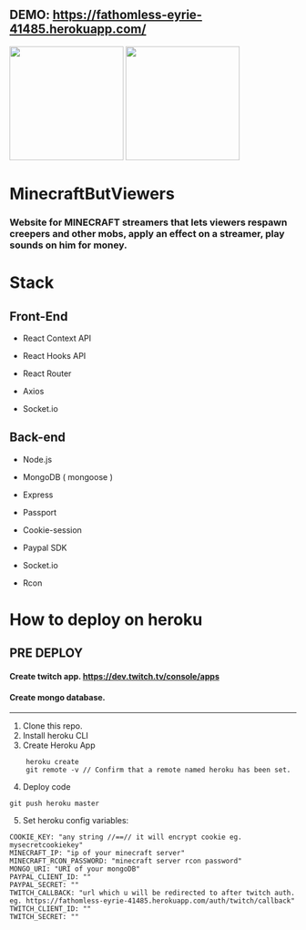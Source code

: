 ## DEMO: https://fathomless-eyrie-41485.herokuapp.com/

<img src = "https://imgur.com/pmwrgXb.png" width ="200" /> <img src = "https://imgur.com/Y9PecPX.png" width ="200" />

# MinecraftButViewers

### Website for MINECRAFT streamers that lets viewers respawn creepers and other mobs, apply an effect on a streamer, play sounds on him for money.

# Stack

## Front-End

- React Context API

- React Hooks API

- React Router

- Axios

- Socket.io

## Back-end

- Node.js

- MongoDB ( mongoose )

- Express

- Passport

- Cookie-session

- Paypal SDK

- Socket.io

- Rcon 

# How to deploy on heroku

## PRE DEPLOY

#### Create twitch app. https://dev.twitch.tv/console/apps
#### Create mongo database.

---

1. Clone this repo.
2. Install heroku CLI
3. Create Heroku App

```
    heroku create
    git remote -v // Confirm that a remote named heroku has been set.
```

4. Deploy code

```
git push heroku master
```

5. Set heroku config variables:

```
COOKIE_KEY: "any string //==// it will encrypt cookie eg. mysecretcookiekey"
MINECRAFT_IP: "ip of your minecraft server"
MINECRAFT_RCON_PASSWORD: "minecraft server rcon password"
MONGO_URI: "URI of your mongoDB"
PAYPAL_CLIENT_ID: ""
PAYPAL_SECRET: ""
TWITCH_CALLBACK: "url which u will be redirected to after twitch auth. eg. https://fathomless-eyrie-41485.herokuapp.com/auth/twitch/callback"
TWITCH_CLIENT_ID: ""
TWITCH_SECRET: ""

```
